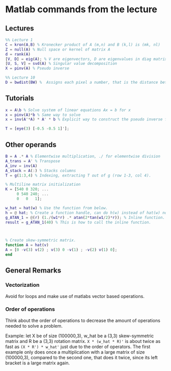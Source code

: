 # Matlab commands from the lecture

## Lectures
```matlab
%% Lecture 1
C = kron(A,B) % Kronecker product of A (m,n) and B (k,l) is (mk, nl)
Z = null(A) % Null space or kernel of matrix A
d = rank(A)
[V, D] = eig(A); % V are eigenvectors, D are eigenvalues in diag matrix
[U, S, V] = svd(A) % Singular value decomposition
X = pinv(A) % Pseudo inverse

%% Lecture 10
D = bwdist(BW) %  Assigns each pixel a number, that is the distance between that pixel and the nearest nonzero pixel of BW
```

## Tutorials
```matlab
x = A\b % Solve system of linear equations Ax = b for x
x = pinv(A)*b % Same way to solve
x = inv(A'*A) * A' * b % Explicit way to construct the pseudo inverse for a (n,m) matrix

T = [eye(3) [-0.5 -0.5 1]'];
```

## Other operands
```matlab
B = A .* A % Elementwise multiplication, ./ for elementwise division
A_trans = A' % Transpose
A_inv = inv(A)
A_stack = A(:) % Stacks columns
T = g(1:3,4) % Indexing, extracting T out of g (row 1-3, col 4).

% Multiline matrix initialization
K = [540 0 320; ...
     0 540 240; ...
     0   0   1];

w_hat = hat(w) % Use the function from below.
h = @ hat; % Create a function handle, can do h(w) instead of hat(w) now.
g_ATAN_1 = @(r) (1./(w1*r) .* atan(2*tan(w1/2)*r)); % Inline function.
result = g_ATAN_1(40) % This is how to call the inline function.



% Create skew-symmetric matrix. 
function A = hat(v) 
A = [0 -v(3) v(2) ; v(3) 0 -v(1) ; -v(2) v(1) 0];
end
```

## General Remarks

### Vectorization
Avoid for loops and make use of matlabs vector based operations.

### Order of operations
Think about the order of operations to decrease the amount of operations needed to solve a problem. 

Example: let X be of size (100000,3), w_hat be a (3,3) skew-symmetric matrix and R be a (3,3) rotation matrix.
`X * (w_hat * R)'` is about twice as fast as `(X * R') * w_hat'` just due to the order of operators. The first example only does once a multiplication with a large matrix of size (100000,3), compared to the second one, that does it twice, since its left bracket is a large matrix again.